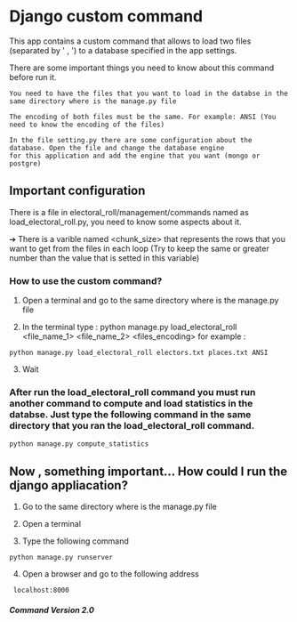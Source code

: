 # Django custom command

This app contains a custom command that allows to load two files (separated by ' , ') to a database specified in the app settings. 

There are some important things you need to know about this command before run it.

```
You need to have the files that you want to load in the databse in the same directory where is the manage.py file 
```

```
The encoding of both files must be the same. For example: ANSI (You need to know the encoding of the files)
```

```
In the file setting.py there are some configuration about the database. Open the file and change the database engine 
for this application and add the engine that you want (mongo or postgre)
```

## Important configuration

There is a file in electoral_roll/management/commands named as load_electoral_roll.py, you need to know some aspects about it.


 ➔ There is a varible named <chunk_size> that represents the rows that you want to get from the files in each loop (Try to keep the same or greater number than the value that is setted in this variable)

### How to use the custom command?


1. Open a terminal and go to the same directory where is the manage.py file

2. In the terminal type : python manage.py load_electoral_roll <file_name_1> <file_name_2> <files_encoding> for example :
```
python manage.py load_electoral_roll electors.txt places.txt ANSI
```
3. Wait

### After run the load_electoral_roll command you must run another command to compute and load statistics in the databse. Just type the following command in the same directory that you ran the load_electoral_roll command.

```
python manage.py compute_statistics
```

## Now , something important... How could I run the django appliacation?


1. Go to the same directory where is the manage.py file

2. Open a terminal

3. Type the following command 

```
python manage.py runserver
```

4. Open a browser and go to the following address
```
 localhost:8000
```
##### Command Version 2.0